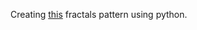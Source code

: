 Creating [this](https://www.facebook.com/watch/?v=334478858534239&_rdr) fractals pattern using python.
